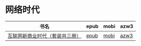 # 网络时代

| 书名 | epub | mobi | azw3 |
| --- | --- | --- | --- |
| [互联网新商业时代（套装共三册）](http://ct.dalanmei.com/f/31084289-571790802-e9ed3f) | [epub](http://ct.dalanmei.com/f/31084289-571790802-e9ed3f) | [mobi](http://ct.dalanmei.com/f/31084289-571457713-8b5a0b) | [azw3](http://ct.dalanmei.com/f/31084289-571898405-015b6d) |
